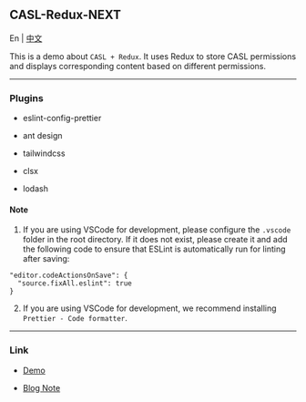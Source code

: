 ## CASL-Redux-NEXT

En | [中文](README-ch.md)

This is a demo about `CASL + Redux`. It uses Redux to store CASL permissions and displays corresponding content based on different permissions.

---

### Plugins

- eslint-config-prettier

- ant design

- tailwindcss

- clsx

- lodash

#### Note

1. If you are using VSCode for development, please configure the `.vscode` folder in the root directory. If it does not exist, please create it and add the following code to ensure that ESLint is automatically run for linting after saving:
```
"editor.codeActionsOnSave": {
  "source.fixAll.eslint": true
}
```

2. If you are using VSCode for development, we recommend installing `Prettier - Code formatter`.

---

### Link

- [Demo](https://casl-redux-app.vercel.app/)

- [Blog Note](https://rexhung0302.github.io/2023/03/25/20230325/#more)